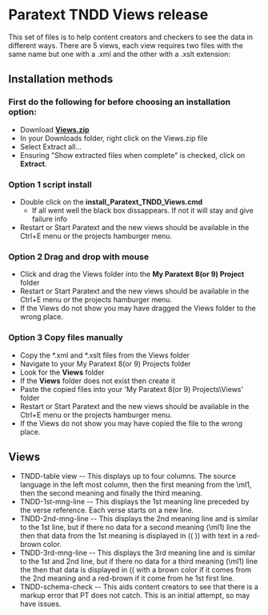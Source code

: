 # Paratext TNDD Views release

This set of files is to help content creators and checkers to see the data in different ways. There are 5 views, each view requires two files with the same name but one with a .xml and the other with a .xslt extension:

## Installation methods

### First do the following for before choosing an installation option:
- Download **[Views.zip](https://github.com/SILAsiaPub/PT-Views/releases/download/latest/Views.zip)** 
- In your Downloads folder, right click on the Views.zip file
- Select Extract all...
- Ensuring "Show extracted files when complete" is checked, click on **Extract**.

### Option 1 script install
- Double click on the **install_Paratext_TNDD_Views.cmd**
  - If all went well the black box dissappears. If not it will stay and give failure info
- Restart or Start Paratext and the new views should be available in the Ctrl+E menu or the projects hamburger menu.

### Option 2 Drag and drop with mouse
- Click and drag the Views folder into the **My Paratext 8(or 9) Project** folder
- Restart or Start Paratext and the new views should be available in the Ctrl+E menu or the projects hamburger menu.
- If the Views do not show you may have dragged the Views folder to the wrong place.

### Option 3 Copy files manually
- Copy the *.xml and *.xslt files from the Views folder
- Navigate to your My Paratext 8(or 9) Projects folder
- Look for the **Views** folder
- If the **Views** folder does not exist then create it
- Paste the copied files into your 'My Paratext 8(or 9) Projects\Views' folder
- Restart or Start Paratext and the new views should be available in the Ctrl+E menu or the projects hamburger menu.
- If the Views do not show you may have copied the file to the wrong place.

## Views

- TNDD-table view -- This displays up to four columns. The source language in the left most column, then the first meaning from the \ml1, then the second meaning and finally the third meaning.
- TNDD-1st-mng-line -- This displays the 1st meaning line preceded by the verse reference. Each verse starts on a new line.
- TNDD-2nd-mng-line -- This displays the 2nd meaning line and is similar to the 1st line, but if there no data for a second meaning (\ml1) line the then that data from the 1st meaning is displayed in (( )) with text in a red-brown color.
- TNDD-3rd-mng-line -- This displays the 3rd meaning line and is similar to the 1st and 2nd line, but if there no data for a third meaning (\ml1) line the then that data is displayed in (( with a brown color if it comes from the 2nd meaning and a red-brown if it come from he 1st first line.
- TNDD-schema-check -- This aids content creators to see that there is a markup error that PT does not catch. This is an initial attempt, so may have issues.

